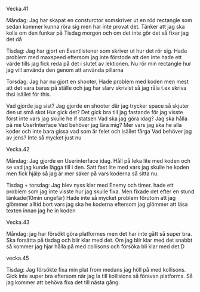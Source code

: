

Vecka.41

Måndag: Jag har skapat en consturctor somskriver ut en röd rectangle som sedan kommer kunna röra sig men har inte provat det.
Tänker att jag ska kolla om den funkar på Tisdag morgon och om det inte gör det så fixar jag det då

Tisdag: Jag har gjort en Eventlistener som skriver ut hur det rör sig. Hade problem med maxspeed eftersom jag inte förstode att den inte hade ett värde tills jag fick
reda på det i slutet av lektionen. Nu rör min rectangle hur jag vill använda den genom att använda pillarna 

Torsdag: Jag har nu gjort en shooter, Hade problem med koden men mest att det vara baras på ställe och jag har slarv skrivist så jag råla t.ex skriva thsi isället för this.

Vad gjorde jag sist?
Jag gjorde en shooter där jag trycker space så skjuter den ut små skot 
Hur gick det?
Det gick bra till jag fastande för jag visste först inte vars jag skulle he if statsen
Vad ska jag göra idag?
Jag ska hålla på me UserInterface
Vad behöver jag lära mig?
Mer vars jag ska he alla koder och inte bara gissa vad som är felet och isället fårga 
Vad behöver jag av jens?
Inte så mycket just nu 

Vecka.42

Måndag: Jag gjorde en Userinterface idag. Håll på leka lite med koden och se vad jag kunde lägga till i den. Satt fast lite med vars jag skulle he koden men fick hjälp så jag är mer säker på vars koderna så sitta nu.


Tisdag + torsdag: Jag blev nyss klar med Enemy och timer. hade ett problem som jag inte visste hur jag skulle fixa. Men fixade det efter en stund tänkade(10min ungefär)
Hade inte så mycket problem förutom att jag glömmer alltid bort vars jag ska he koderna eftersom jag glömmer att läsa texten innan jag he in koden

Vecka.43

Måndag: jag har försökt göra platformes men det har inte gått så super bra. Ska forsätta på tisdag och blir klar med det. Om jag blir klar med det snabbt så kommer jag hjar hålla på med collisons och försöka bli klar med det:D 

vecka.45 

Tisdag: Jag försökte fixa min plat from medans jag höll på med kollisons. Gick inte super bra eftersom när jag la till kollisions så försvan platforms.
Så jag kommer att behöva fixa det till nästa gång.

